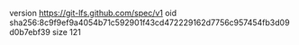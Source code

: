 version https://git-lfs.github.com/spec/v1
oid sha256:8c9f9ef9a4054b71c592901f43cd472229162d7756c957454fb3d09d0b7ebf39
size 121
